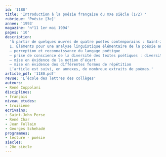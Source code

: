 ```yaml
---
id: '1180'
title: 'Introduction à la poésie française du XXe siècle (1/2) '
rubrique: 'Poésie [3e]'
annee: '1993'
magazine: 'n°11 1er mai 1994'
pages: '10'
description: 
  'À partir de quelques œuvres de quatre poètes contemporains : Saint-John Perse, René Char, Jean Follain et Georges Schéhadé, cet article se propose de familiariser les élèves de troisième avec la poésie contemporaine par le biais de l’étude thématique du monde de l’enfance et de l’adolescence…
  1. Éléments pour une analyse linguistique élémentaire de la poésie au collège
  – perception et reconnaissance du langage poétique
  – prise de conscience de la diversité des textes poétiques : diversité typographique ; diversité de la longueur des vers ; diversité des rimes ; diversité du rythme
  – mise en évidence de la notion d’écart
  – mise en évidence des différentes formes de répétition
  L’article est suivi, en annexes, de nombreux extraits de poèmes.'
article_pdf: '1180.pdf'
revue: 'L’école des lettres des collèges'
auteurs:
- René Coppolani
disciplines:
- français
niveau_etudes:
- troisième
ecrivains:
- Saint-John Perse
- René Char
- Jean Follain
- Georges Schehadé
programmes:
- lecture - poésie
siecles:
- 20e siècle
---
```

